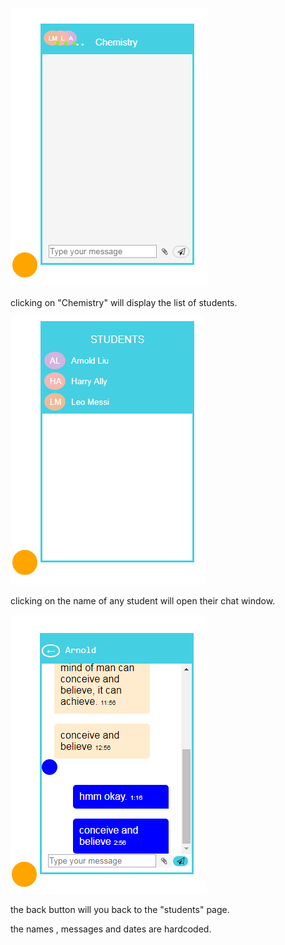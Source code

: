 ![alt tag](zero.png)


clicking on "Chemistry" will display the list of students.


![alt tag](first.png)


clicking on the name of any student will open their chat window.


![alt tag](second.png)


the back button will you back to the "students" page.



the names , messages and dates are hardcoded.

